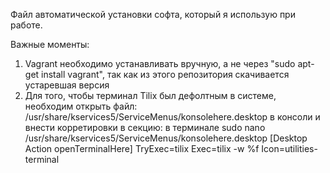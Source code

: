 Файл автоматической установки софта, который я использую при работе.

Важные моменты:
1) Vagrant необходимо устанавливать вручную, а не через "sudo apt-get install vagrant", так как из этого репозитория скачивается устаревшая версия
2) Для того, чтобы терминал Tilix был дефолтным в системе, необходим открыть файл: /usr/share/kservices5/ServiceMenus/konsolehere.desktop в консоли и внести корретировки в секцию: 
в терминале sudo nano /usr/share/kservices5/ServiceMenus/konsolehere.desktop
[Desktop Action openTerminalHere]
TryExec=tilix
Exec=tilix -w %f
Icon=utilities-terminal
